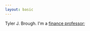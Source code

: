 ```yaml
---
layout: basic
---
```


Tyler J. Brough. I'm a [finance professor][usu]; 


[usu]: ://huntsman.usu.edu/about/faculty?faculty-directory&memberID=5181


